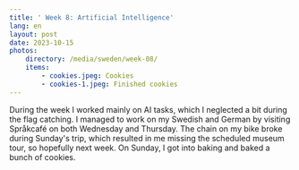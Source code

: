 ```yaml
---
title: ' Week 8: Artificial Intelligence'
lang: en
layout: post
date: 2023-10-15
photos:
    directory: /media/sweden/week-08/
    items:
        - cookies.jpeg: Cookies
        - cookies-1.jpeg: Finished cookies
---
```


During the week I worked mainly on AI tasks, which I neglected a bit during the flag catching. I managed to work on my Swedish and German by visiting Språkcafé on both Wednesday and Thursday. The chain on my bike broke during Sunday's trip, which resulted in me missing the scheduled museum tour, so hopefully next week. On Sunday, I got into baking and baked a bunch of cookies.
